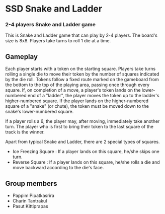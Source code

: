 # SSD Snake and Ladder
### 2-4 players Snake and Ladder game

This is Snake and Ladder game that can play by 2-4 players.
The board's size is 8x8. Players take turns to roll 1 die at a time.

## Gameplay
Each player starts with a token on the starting square. Players take turns rolling a single die to move their token by the number of squares indicated by the die roll. Tokens follow a fixed route marked on the gameboard from the bottom to the top of the playing area, passing once through every square. If, on completion of a move, a player's token lands on the lower-numbered end of a "ladder", the player moves the token up to the ladder's higher-numbered square. If the player lands on the higher-numbered square of a "snake" (or chute), the token must be moved down to the snake's lower-numbered square.

If a player rolls a 6, the player may, after moving, immediately take another turn. The player who is first to bring their token to the last square of the track is the winner.

Apart from typical Snake and Ladder, there are 2 special types of squares.
- Ice Freezing Square : If a player lands on this square, he/she skips one turn.
- Reverse Square : If a player lands on this square, he/she rolls a die and move backward according to the die's face.

## Group members
- Pappim Pipatkasrira
- Charin Tantrakul
- Pasut Kittiprapas
